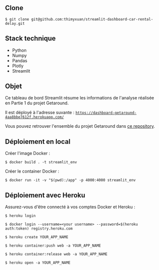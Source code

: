 ## Clone

```$ git clone git@github.com:thimyxuan/streamlit-dashboard-car-rental-delay.git```

## Stack technique

- Python
- Numpy
- Pandas
- Plotly
- Streamlit

## Objet

Ce tableau de bord Streamlit résume les informations de l'analyse réalisée en Partie 1 du projet Getaround.

Il est déployé à l'adresse suvante : 
[`https://dashboard-getaround-4aa8bbe7612f.herokuapp.com/`](https://dashboard-getaround-4aa8bbe7612f.herokuapp.com/)

Vous pouvez retrouver l'ensemble du projet Getaround dans [ce repository](https://github.com/thimyxuan/car-rental-delay-analysis).

## Déploiement en local

Créer l'image Docker :

```$ docker build . -t streamlit_env```

Créer le container Docker : 

```$ docker run -it -v "$(pwd):/app" -p 4000:4000 streamlit_env```

## Déploiement avec Heroku

Assurez-vous d'être connecté à vos comptes Docker et Heroku : 

```$ heroku login```

```$ docker login --username=<your username> --password=$(heroku auth:token) registry.heroku.com```

```$ heroku create YOUR_APP_NAME```

```$ heroku container:push web -a YOUR_APP_NAME```

```$ heroku container:release web -a YOUR_APP_NAME```

```$ heroku open -a YOUR_APP_NAME```